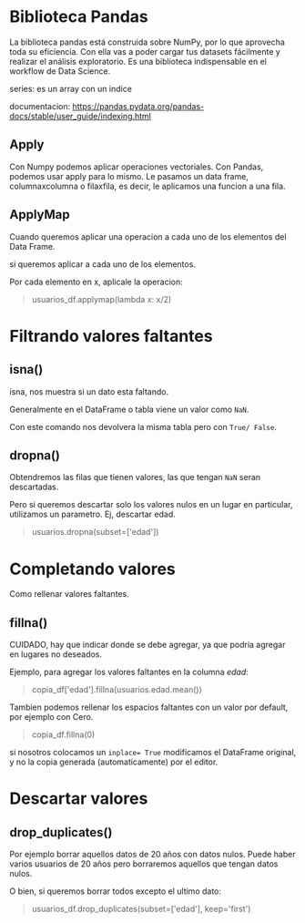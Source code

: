# Biblioteca Pandas

La biblioteca pandas está construida sobre NumPy, por lo que aprovecha toda su eficiencia. Con ella vas a poder cargar tus datasets fácilmente y realizar el análisis exploratorio. Es una biblioteca indispensable en el workflow de Data Science.

series: es un array con un indice

documentacion:
https://pandas.pydata.org/pandas-docs/stable/user_guide/indexing.html



## Apply

Con Numpy podemos aplicar operaciones vectoriales.
Con Pandas, podemos usar apply para lo mismo.
Le pasamos un data frame, columnaxcolumna o filaxfila, es decir, le aplicamos una funcion a una fila.


## ApplyMap

Cuando queremos aplicar una operacion a cada uno de los elementos del Data Frame.


si queremos aplicar a cada uno de los elementos.

Por cada elemento  en x, aplicale la operacion:

> usuarios_df.applymap(lambda x: x/2)


# Filtrando valores faltantes

## isna()

isna, nos muestra si un dato esta faltando.

Generalmente en el DataFrame o tabla viene un valor como `NaN`.

Con este comando nos devolvera la misma tabla pero con `True/ False`.


## dropna()

Obtendremos las filas que tienen valores, las que tengan `NaN` seran descartadas.


Pero si queremos descartar solo los valores nulos en un lugar en particular, utilizamos un parametro.
Ej, descartar edad.

> usuarios.dropna(subset=['edad'])



# Completando valores

Como rellenar valores faltantes.


## fillna()

CUIDADO, hay que indicar donde se debe agregar, ya que podria agregar en lugares no deseados.

Ejemplo, para agregar los valores faltantes en la columna *edad*:

> copia_df['edad'].fillna(usuarios.edad.mean())


Tambien podemos rellenar los espacios faltantes con un valor por default, por ejemplo con Cero.

> copia_df.fillna(0)


si nosotros colocamos un `inplace= True` modificamos el DataFrame original, y no la copia generada (automaticamente) por el editor.



# Descartar valores

## drop_duplicates()

Por ejemplo borrar aquellos datos de 20 años con datos nulos.
Puede haber varios usuarios de 20 años pero borraremos aquellos que tengan datos nulos.

O bien, si queremos borrar todos excepto el ultimo dato:

> usuarios_df.drop_duplicates(subset=['edad'], keep='first')














